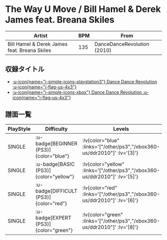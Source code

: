 # The Way U Move / Bill Hamel & Derek James feat. Breana Skiles

|Artist|BPM|From|
|------|---|----|
|Bill Hamel & Derek James feat. Breana Skiles|135|DanceDanceRevolution (2010)|

## 収録タイトル

- [ :u-icon{name="i-simple-icons-playstation3"} Dance Dance Revolution :u-icon{name="i-flag-us-4x3"} ](/other/ps3)
- [ :u-icon{name="i-simple-icons-xbox"} Dance Dance Revolution :u-icon{name="i-flag-us-4x3"} ](/xbox360-us/ddr2010)

## 譜面一覧

|PlayStyle|Difficulty|Levels|Notes|Movie|
|---------|----------|------|-----|-----|
|SINGLE| :u-badge[BEGINNER (PS3)]{color="blue"} | :lv{color="blue" :links='["/other/ps3","/xbox360-us/ddr2010"]' :lv='[3]'} |131/0||
|SINGLE| :u-badge[BASIC (PS3)]{color="yellow"} | :lv{color="yellow" :links='["/other/ps3","/xbox360-us/ddr2010"]' :lv='[5]'} |193/54||
|SINGLE| :u-badge[DIFFICULT (PS3)]{color="red"} | :lv{color="red" :links='["/other/ps3","/xbox360-us/ddr2010"]' :lv='[6]'} |237/46||
|SINGLE| :u-badge[EXPERT (PS3)]{color="green"} | :lv{color="green" :links='["/other/ps3","/xbox360-us/ddr2010"]' :lv='[8]'} |341/24||
